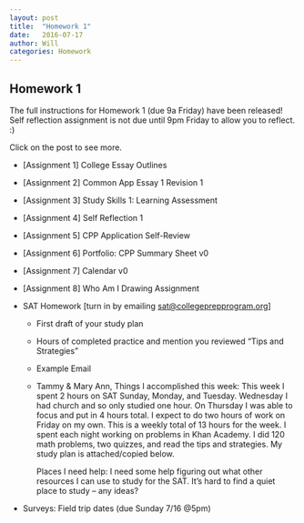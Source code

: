 ```yaml
---
layout: post
title:  "Homework 1"
date:   2016-07-17
author: Will
categories: Homework
---
```


## Homework 1

The full instructions for Homework 1 (due 9a Friday) have been released!  Self reflection assignment is not due until 9pm Friday to allow you to reflect. :)

Click on the post to see more.





- [Assignment 1] College Essay Outlines
- [Assignment 2] Common App Essay 1 Revision 1
- [Assignment 3] Study Skills 1: Learning Assessment
- [Assignment 4] Self Reflection 1
- [Assignment 5] CPP Application Self-Review
- [Assignment 6] Portfolio:  CPP Summary Sheet v0
- [Assignment 7] Calendar v0
- [Assignment 8] Who Am I Drawing Assignment

- SAT Homework [turn in by emailing sat@collegeprepprogram.org]
  - First draft of your study plan
  - Hours of completed practice and mention you reviewed “Tips and Strategies”
  - Example Email
  - Tammy & Mary Ann,
    Things I accomplished this week:  This week I spent 2 hours on SAT Sunday, Monday, and Tuesday.  Wednesday I had church and so only studied one hour.  On Thursday I was able to focus and put in 4 hours total.  I expect to do two hours of work on Friday on my own.  This is a weekly total of 13 hours for the week.  I spent each night working on problems in Khan Academy. I did 120 math problems, two quizzes, and read the tips and strategies. My study plan is attached/copied below.

    Places I need help:  I need some help figuring out what other resources I can use to study for the SAT.  It’s hard to find a quiet place to study – any ideas?  

- Surveys:  Field trip dates (due Sunday 7/16 @5pm)
